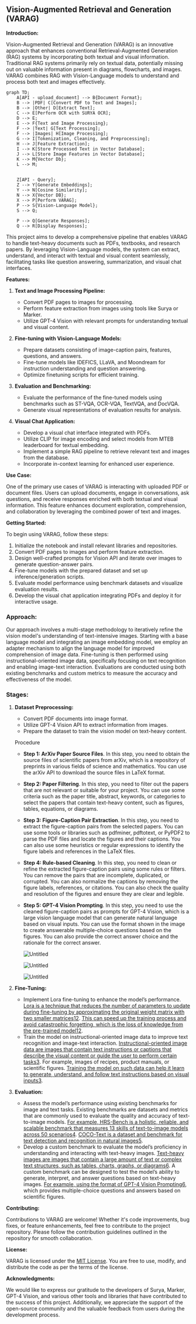 ## Vision-Augmented Retrieval and Generation (VARAG)

**Introduction:**

Vision-Augmented Retrieval and Generation (VARAG) is an innovative approach that enhances conventional Retrieval-Augmented Generation (RAG) systems by incorporating both textual and visual information. Traditional RAG systems primarily rely on textual data, potentially missing out on valuable information present in diagrams, flowcharts, and images. VARAG combines RAG with Vision-Language models to understand and process both text and images effectively.


```mermaid
graph TD;
    A[API - upload_document] --> B{Document Format};
    B --> |PDF| C[Convert PDF to Text and Images];
    B --> |Other| D[Extract Text];
    C --> E[Perform OCR with SURYA OCR];
    D --> E;
    E --> F{Text and Image Processing};
    F --> |Text| G[Text Processing];
    F --> |Images| H[Image Processing];
    G --> I[Tokenization, Cleaning, and Preprocessing];
    H --> J[Feature Extraction];
    I --> K[Store Processed Text in Vector Database];
    J --> L[Store Image Features in Vector Database];
    K --> M{Vector Db};
    L --> M;
    
    
    Z[API - Query];
    Z --> Y[Generate Embeddings];
    Y --> N[Cosine Similarity];
    N --> X{Vector DB};
    X --> P[Perform VARAG];
    P --> S{Vision-Language Model};
    S --> Q;

    P --> Q[Generate Responses];
    Q --> R[Display Responses];
```

This project aims to develop a comprehensive pipeline that enables VARAG to handle text-heavy documents such as PDFs, textbooks, and research papers. By leveraging Vision-Language models, the system can extract, understand, and interact with textual and visual content seamlessly, facilitating tasks like question answering, summarization, and visual chat interfaces.


**Features:**

1. **Text and Image Processing Pipeline:** 
    - Convert PDF pages to images for processing.
    - Perform feature extraction from images using tools like Surya or Marker.
    - Utilize GPT-4 Vision with relevant prompts for understanding textual and visual content.

2. **Fine-tuning with Vision-Language Models:**
    - Prepare datasets consisting of image-caption pairs, features, questions, and answers.
    - Fine-tune models like IDEFICS, LLaVA, and Moondream for instruction understanding and question answering.
    - Optimize finetuning scripts for efficient training.

3. **Evaluation and Benchmarking:**
    - Evaluate the performance of the fine-tuned models using benchmarks such as ST-VQA, OCR-VQA, TextVQA, and DocVQA.
    - Generate visual representations of evaluation results for analysis.

4. **Visual Chat Application:**
    - Develop a visual chat interface integrated with PDFs.
    - Utilize CLIP for image encoding and select models from MTEB leaderboard for textual embedding.
    - Implement a simple RAG pipeline to retrieve relevant text and images from the database.
    - Incorporate in-context learning for enhanced user experience.

**Use Case:**

One of the primary use cases of VARAG is interacting with uploaded PDF or document files. Users can upload documents, engage in conversations, ask questions, and receive responses enriched with both textual and visual information. This feature enhances document exploration, comprehension, and collaboration by leveraging the combined power of text and images.

**Getting Started:**

To begin using VARAG, follow these steps:
1. Initialize the notebook and install relevant libraries and repositories.
2. Convert PDF pages to images and perform feature extraction.
3. Design well-crafted prompts for Vision API and iterate over images to generate question-answer pairs.
4. Fine-tune models with the prepared dataset and set up inference/generation scripts.
5. Evaluate model performance using benchmark datasets and visualize evaluation results.
6. Develop the visual chat application integrating PDFs and deploy it for interactive usage.

### Approach:

Our approach involves a multi-stage methodology to iteratively refine the vision model's understanding of text-intensive images. Starting with a base language model and integrating an image embedding model, we employ an adapter mechanism to align the language model for improved comprehension of image data. Fine-tuning is then performed using instructional-oriented image data, specifically focusing on text recognition and enabling image-text interaction. Evaluations are conducted using both existing benchmarks and custom metrics to measure the accuracy and effectiveness of the model.

### Stages:

1. **Dataset Preprocessing:**
    - Convert PDF documents into image format.
    - Utilize GPT-4 Vision API to extract information from images.
    - Prepare the dataset to train the vision model on text-heavy content.
    
    Procedure
    
    - **Step 1: ArXiv Paper Source Files**. In this step, you need to obtain the source files of scientific papers from arXiv, which is a repository of preprints in various fields of science and mathematics. You can use the arXiv API to download the source files in LaTeX format.
    - **Step 2: Paper Filtering**. In this step, you need to filter out the papers that are not relevant or suitable for your project. You can use some criteria such as the paper title, abstract, keywords, or categories to select the papers that contain text-heavy content, such as figures, tables, equations, or diagrams.
    - **Step 3: Figure-Caption Pair Extraction**. In this step, you need to extract the figure-caption pairs from the selected papers. You can use some tools or libraries such as pdfminer, pdftotext, or PyPDF2 to parse the PDF files and locate the figures and their captions. You can also use some heuristics or regular expressions to identify the figure labels and references in the LaTeX files.
    - **Step 4: Rule-based Cleaning**. In this step, you need to clean or refine the extracted figure-caption pairs using some rules or filters. You can remove the pairs that are incomplete, duplicated, or corrupted. You can also normalize the captions by removing the figure labels, references, or citations. You can also check the quality and resolution of the figures and ensure they are clear and legible.
    - **Step 5: GPT-4 Vision Prompting**. In this step, you need to use the cleaned figure-caption pairs as prompts for GPT-4 Vision, which is a large vision language model that can generate natural language based on visual inputs. You can use the format shown in the image to create answerable multiple-choice questions based on the figures. You can also provide the correct answer choice and the rationale for the correct answer.
        
        ![Untitled](https://prod-files-secure.s3.us-west-2.amazonaws.com/97859362-02bd-4d74-abc1-b66ffcf4d0ad/e5cdccd4-090c-4645-9e33-b63932172726/Untitled.png)
        
        ![Untitled](https://prod-files-secure.s3.us-west-2.amazonaws.com/97859362-02bd-4d74-abc1-b66ffcf4d0ad/e0b0b403-091c-4b66-8367-8b4557f06507/Untitled.png)
        
        ![Untitled](https://prod-files-secure.s3.us-west-2.amazonaws.com/97859362-02bd-4d74-abc1-b66ffcf4d0ad/c31da34f-0c6f-475e-bee3-7e56a568f111/Untitled.png)
        
2. **Fine-Tuning:**
    - Implement Lora fine-tuning to enhance the model’s performance. [Lora is a technique that reduces the number of parameters to update during fine-tuning by approximating the original weight matrix with two smaller matrices1](https://www.databricks.com/blog/efficient-fine-tuning-lora-guide-llms)[2](https://medium.com/data-science-in-your-pocket/lora-for-fine-tuning-llms-explained-with-codes-and-example-62a7ac5a3578). [This can speed up the training process and avoid catastrophic forgetting, which is the loss of knowledge from the pre-trained model1](https://www.databricks.com/blog/efficient-fine-tuning-lora-guide-llms)[2](https://medium.com/data-science-in-your-pocket/lora-for-fine-tuning-llms-explained-with-codes-and-example-62a7ac5a3578).
    - Train the model on instructional-oriented image data to improve text recognition and image-text interaction. [Instructional-oriented image data are images that contain text instructions or captions that describe the visual content or guide the user to perform certain tasks](https://www.databricks.com/blog/efficient-fine-tuning-lora-guide-llms)[3](https://github.com/yaodongC/awesome-instruction-dataset). For example, images of recipes, product manuals, or scientific figures. [Training the model on such data can help it learn to generate, understand, and follow text instructions based on visual inputs](https://www.databricks.com/blog/efficient-fine-tuning-lora-guide-llms)[3](https://github.com/yaodongC/awesome-instruction-dataset).
3. **Evaluation:**
    - Assess the model’s performance using existing benchmarks for image and text tasks. Existing benchmarks are datasets and metrics that are commonly used to evaluate the quality and accuracy of text-to-image models. [For example, HRS-Bench is a holistic, reliable, and scalable benchmark that measures 13 skills of text-to-image models across 50 scenarios](https://www.databricks.com/blog/efficient-fine-tuning-lora-guide-llms)[4](https://arxiv.org/abs/2304.05390). [COCO-Text is a dataset and benchmark for text detection and recognition in natural images](https://www.databricks.com/blog/efficient-fine-tuning-lora-guide-llms)[5](https://paperswithcode.com/paper/coco-text-dataset-and-benchmark-for-text).
    - Develop a custom benchmark to evaluate the model’s proficiency in understanding and interacting with text-heavy images. [Text-heavy images are images that contain a large amount of text or complex text structures, such as tables, charts, graphs, or diagrams](https://www.databricks.com/blog/efficient-fine-tuning-lora-guide-llms)[6](https://blog.segmind.com/beginners-guide-lora-fine-tuning/). A custom benchmark can be designed to test the model’s ability to generate, interpret, and answer questions based on text-heavy images. [For example, using the format of GPT-4 Vision Prompting](https://www.databricks.com/blog/efficient-fine-tuning-lora-guide-llms)[6](https://blog.segmind.com/beginners-guide-lora-fine-tuning/), which provides multiple-choice questions and answers based on scientific figures.


**Contributing:**

Contributions to VARAG are welcome! Whether it's code improvements, bug fixes, or feature enhancements, feel free to contribute to the project repository. Please follow the contribution guidelines outlined in the repository for smooth collaboration.

**License:**

VARAG is licensed under the [MIT License](https://opensource.org/licenses/MIT). You are free to use, modify, and distribute the code as per the terms of the license.

**Acknowledgments:**

We would like to express our gratitude to the developers of Surya, Marker, GPT-4 Vision, and various other tools and libraries that have contributed to the success of this project. Additionally, we appreciate the support of the open-source community and the valuable feedback from users during the development process.
